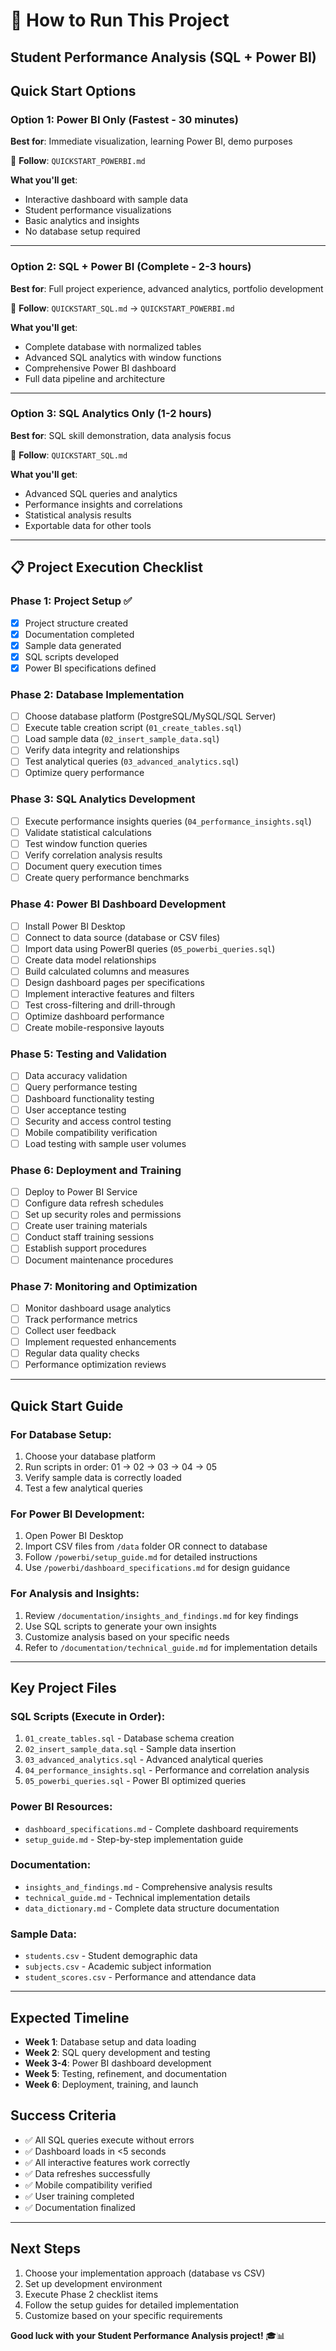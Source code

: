 # 🚀 How to Run This Project
## Student Performance Analysis (SQL + Power BI)

## Quick Start Options

### **Option 1: Power BI Only (Fastest - 30 minutes)**
**Best for**: Immediate visualization, learning Power BI, demo purposes

📖 **Follow**: `QUICKSTART_POWERBI.md`

**What you'll get**:
- Interactive dashboard with sample data
- Student performance visualizations
- Basic analytics and insights
- No database setup required

---

### **Option 2: SQL + Power BI (Complete - 2-3 hours)**
**Best for**: Full project experience, advanced analytics, portfolio development

📖 **Follow**: `QUICKSTART_SQL.md` → `QUICKSTART_POWERBI.md`

**What you'll get**:
- Complete database with normalized tables
- Advanced SQL analytics with window functions
- Comprehensive Power BI dashboard
- Full data pipeline and architecture

---

### **Option 3: SQL Analytics Only (1-2 hours)**
**Best for**: SQL skill demonstration, data analysis focus

📖 **Follow**: `QUICKSTART_SQL.md`

**What you'll get**:
- Advanced SQL queries and analytics
- Performance insights and correlations
- Statistical analysis results
- Exportable data for other tools

---

## 📋 Project Execution Checklist

### Phase 1: Project Setup ✅
- [x] Project structure created
- [x] Documentation completed
- [x] Sample data generated
- [x] SQL scripts developed
- [x] Power BI specifications defined

### Phase 2: Database Implementation
- [ ] Choose database platform (PostgreSQL/MySQL/SQL Server)
- [ ] Execute table creation script (`01_create_tables.sql`)
- [ ] Load sample data (`02_insert_sample_data.sql`)
- [ ] Verify data integrity and relationships
- [ ] Test analytical queries (`03_advanced_analytics.sql`)
- [ ] Optimize query performance

### Phase 3: SQL Analytics Development
- [ ] Execute performance insights queries (`04_performance_insights.sql`)
- [ ] Validate statistical calculations
- [ ] Test window function queries
- [ ] Verify correlation analysis results
- [ ] Document query execution times
- [ ] Create query performance benchmarks

### Phase 4: Power BI Dashboard Development
- [ ] Install Power BI Desktop
- [ ] Connect to data source (database or CSV files)
- [ ] Import data using PowerBI queries (`05_powerbi_queries.sql`)
- [ ] Create data model relationships
- [ ] Build calculated columns and measures
- [ ] Design dashboard pages per specifications
- [ ] Implement interactive features and filters
- [ ] Test cross-filtering and drill-through
- [ ] Optimize dashboard performance
- [ ] Create mobile-responsive layouts

### Phase 5: Testing and Validation
- [ ] Data accuracy validation
- [ ] Query performance testing
- [ ] Dashboard functionality testing
- [ ] User acceptance testing
- [ ] Security and access control testing
- [ ] Mobile compatibility verification
- [ ] Load testing with sample user volumes

### Phase 6: Deployment and Training
- [ ] Deploy to Power BI Service
- [ ] Configure data refresh schedules
- [ ] Set up security roles and permissions
- [ ] Create user training materials
- [ ] Conduct staff training sessions
- [ ] Establish support procedures
- [ ] Document maintenance procedures

### Phase 7: Monitoring and Optimization
- [ ] Monitor dashboard usage analytics
- [ ] Track performance metrics
- [ ] Collect user feedback
- [ ] Implement requested enhancements
- [ ] Regular data quality checks
- [ ] Performance optimization reviews

---

## Quick Start Guide

### For Database Setup:
1. Choose your database platform
2. Run scripts in order: 01 → 02 → 03 → 04 → 05
3. Verify sample data is correctly loaded
4. Test a few analytical queries

### For Power BI Development:
1. Open Power BI Desktop
2. Import CSV files from `/data` folder OR connect to database
3. Follow `/powerbi/setup_guide.md` for detailed instructions
4. Use `/powerbi/dashboard_specifications.md` for design guidance

### For Analysis and Insights:
1. Review `/documentation/insights_and_findings.md` for key findings
2. Use SQL scripts to generate your own insights
3. Customize analysis based on your specific needs
4. Refer to `/documentation/technical_guide.md` for implementation details

---

## Key Project Files

### SQL Scripts (Execute in Order):
1. `01_create_tables.sql` - Database schema creation
2. `02_insert_sample_data.sql` - Sample data insertion
3. `03_advanced_analytics.sql` - Advanced analytical queries
4. `04_performance_insights.sql` - Performance and correlation analysis
5. `05_powerbi_queries.sql` - Power BI optimized queries

### Power BI Resources:
- `dashboard_specifications.md` - Complete dashboard requirements
- `setup_guide.md` - Step-by-step implementation guide

### Documentation:
- `insights_and_findings.md` - Comprehensive analysis results
- `technical_guide.md` - Technical implementation details
- `data_dictionary.md` - Complete data structure documentation

### Sample Data:
- `students.csv` - Student demographic data
- `subjects.csv` - Academic subject information  
- `student_scores.csv` - Performance and attendance data

---

## Expected Timeline
- **Week 1**: Database setup and data loading
- **Week 2**: SQL query development and testing
- **Week 3-4**: Power BI dashboard development
- **Week 5**: Testing, refinement, and documentation
- **Week 6**: Deployment, training, and launch

## Success Criteria
- ✅ All SQL queries execute without errors
- ✅ Dashboard loads in <5 seconds
- ✅ All interactive features work correctly
- ✅ Data refreshes successfully
- ✅ Mobile compatibility verified
- ✅ User training completed
- ✅ Documentation finalized

---

## Next Steps
1. Choose your implementation approach (database vs CSV)
2. Set up development environment
3. Execute Phase 2 checklist items
4. Follow the setup guides for detailed implementation
5. Customize based on your specific requirements

**Good luck with your Student Performance Analysis project!** 🎓📊
